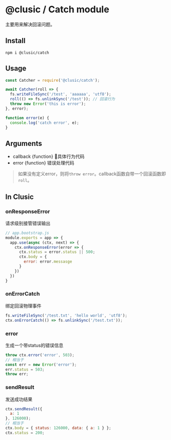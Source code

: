 # @clusic / Catch module

主要用来解决回滚问题。

## Install

```shell
npm i @clusic/catch
```

## Usage

```javascript
const Catcher = require('@clusic/catch');

await Catcher(roll => {
  fs.writeFileSync('/test', 'aaaaaa', 'utf8');
  roll(() => fs.unlinkSync('/test')); // 回滚行为
  throw new Error('this is error');
}, error);

function error(e) {
  console.log('catch error', e);
}
```

## Arguments

- callback {function} 具体行为代码
- error {function} 错误处理代码

> 如果没有定义error，则将`throw error`。callback函数自带一个回滚函数即`roll`。

## In Clusic

### onResponseError

请求级别接管错误输出

```javascript
// app.bootstrap.js
module.exports = app => {
  app.use(async (ctx, next) => {
    ctx.onResponseError(error => {
      ctx.status = error.status || 500;
      ctx.body = {
        error: error.messasge
      }
    })
  })
}
```

### onErrorCatch

绑定回滚物理事件

```javascript
fs.writeFileSync('/test.txt', 'hello world', 'utf8');
ctx.onErrorCatch(() => fs.unlinkSync('/test.txt'));
```

### error

生成一个带status的错误信息

```javascript
throw ctx.error('error', 503);
// 相当于
const err = new Error('error');
err.status = 503;
throw err;
```

### sendResult

发送成功结果

```javascript
ctx.sendResult({
  a: 1
}, 126000);
// 相当于
ctx.body = { status: 126000, data: { a: 1 } };
ctx.status = 200;
```